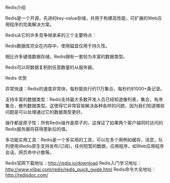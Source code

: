Redis介绍

Redis是一个开源，先进的key-value存储，并用于构建高性能，可扩展的Web应用程序的完美解决方案。

Redis从它的许多竞争继承来的三个主要特点：

Redis数据库完全在内存中，使用磁盘仅用于持久性。

相比许多键值数据存储，Redis拥有一套较为丰富的数据类型。

Redis可以将数据复制到任意数量的从服务器。

Redis 优势

异常快速：Redis的速度非常快，每秒能执行约11万集合，每秒约81000+条记录。

支持丰富的数据类型：Redis支持最大多数开发人员已经知道像列表，集合，有序集合，散列数据类型。这使得它非常容易解决各种各样的问题，因为我们知道哪些问题是可以处理通过它的数据类型更好。

操作都是原子性：所有Redis操作是原子的，这保证了如果两个客户端同时访问的Redis服务器将获得更新后的值。

多功能实用工具：Redis是一个多实用的工具，可以在多个用例如缓存，消息，队列使用(Redis原生支持发布/订阅)，任何短暂的数据，应用程序，如Web应用程序会话，网页命中计数等。


Redis官网下载地址：http://redis.io/download
Redis入门学习地址：http://www.yiibai.com/redis/redis_quick_guide.html
Redis命令大全地址：http://redisdoc.com/